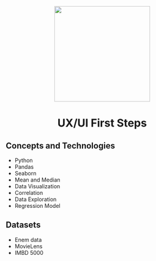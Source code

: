  <p align="center">
  <img
      src="https://user-images.githubusercontent.com/36003388/81346770-40cc2600-9091-11ea-91c4-e7931e652d17.png"
      width="250"
    />
 </p>
 <h1 align="center">
  <strong align="center">UX/UI First Steps</strong>
 </h1>


## Concepts and Technologies

- Python
- Pandas
- Seaborn
- Mean and Median
- Data Visualization
- Correlation 
- Data Exploration
- Regression Model

## Datasets

- Enem data
- MovieLens
- IMBD 5000

